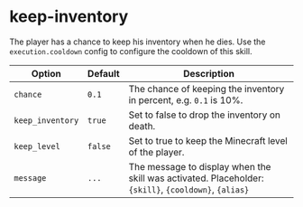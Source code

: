 # keep-inventory

The player has a chance to keep his inventory when he dies. Use the `execution.cooldown` config to configure the cooldown of this skill.

| Option | Default | Description |
| ------ | ------- | ----------- |
| `chance` | `0.1` | The chance of keeping the inventory in percent, e.g. `0.1` is 10%. |
| `keep_inventory` | `true` | Set to false to drop the inventory on death. |
| `keep_level` | `false` | Set to true to keep the Minecraft level of the player. |
| `message` | `...` | The message to display when the skill was activated. Placeholder: `{skill}`, `{cooldown}`, `{alias}`|
